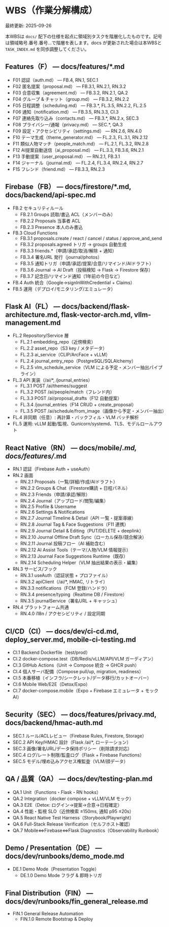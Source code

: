 # WBS（作業分解構成）

最終更新: 2025-09-26

本WBSは `docs/` 配下の仕様を起点に領域別タスクを階層化したものです。記号は領域略号.番号.番号…で階層を表します。docs が更新された場合は本WBSと `TASK_INDEX.md` を同歩調整してください。

## Features（F） — docs/features/*.md
- F01 認証（auth.md） — FB.4, RN.1, SEC.1
- F02 匿名提案（proposal.md） — FB.3.1, RN.2.1, RN.3.2
- F03 合意収集（agreement.md） — FB.3.2, RN.2.1, QA.2
- F04 グループ & チャット（group.md） — FB.3.2, RN.2.2
- F05 日程調整（scheduling.md） — FB.3.*, FL.3.5, RN.2.2, FL.2.5
- F06 通知（notification.md） — FB.3.5, RN.3.3, CI.3
- F07 連絡先取り込み（contacts.md） — FB.3.*, RN.2.x, SEC.3
- F08 プライバシー/通報（privacy.md） — SEC.*, QA.3
- F09 設定・アクセシビリティ（settings.md） — RN.2.6, RN.4.0
- F10 テーマ生成（theme_generator.md） — FL.2.3, FL.3.1, RN.2.12
- F11 類似人物マッチ（people_match.md） — FL.2.1, FL.3.2, RN.2.8
- F12 AI提案自動送信（ai_proposal.md） — FL.3.3, FB.3.6, RN.2.1
- F13 手動提案（user_proposal.md） — RN.2.1, FB.3.1
- F14 ジャーナル（journal.md） — FL.2.4, FL.3.4, RN.2.4, RN.2.7
- F15 フレンド（friend.md） — FB.3.3, RN.2.3

## Firebase（FB） — docs/firestore/*.md, docs/backend/api-spec.md
- FB.2 セキュリティルール
  - FB.2.1 Groups 読取/書込 ACL（メンバーのみ）
  - FB.2.2 Proposals 当事者 ACL
  - FB.2.3 Presence 本人のみ書込
- FB.3 Cloud Functions
  - FB.3.1 proposals.create / react / cancel / status / approve_and_send
  - FB.3.2 proposals.agreed トリガ → groups 自動生成
  - FB.3.3 friends.*（申請/承認/取消/解除 + 通知）
  - FB.3.4 署名URL 発行（journal/photos）
  - FB.3.5 通知トリガ（申請/承認/提案/合意/リマインド/AIドラフト）
  - FB.3.6 Journal → AI Draft（投稿検知 → Flask → Firestore 保存）
  - FB.3.7 記念日/リマインド通知（1年前の今日など）
- FB.4 Auth 統合（Google→signInWithCredential + Claims）
- FB.5 運用（デプロイ/モニタリング/エミュレータ）

## Flask AI（FL） — docs/backend/flask-architecture.md, flask-vector-arch.md, vllm-management.md
- FL.2 Repository/Service 層
  - FL.2.1 embedding_repo（近傍検索）
  - FL.2.2 asset_repo（S3 key / メタデータ）
  - FL.2.3 ai_service（CLIP/ArcFace + vLLM）
  - FL.2.4 journal_entry_repo（PostgreSQL/SQLAlchemy）
  - FL.2.5 vlm_schedule_service（VLM による予定・メンバー抽出パイプライン）
- FL.3 API 実装（/ai/*, /journal_entries）
  - FL.3.1 POST /ai/themes/suggest
  - FL.3.2 POST /ai/people/match（フレンド内）
  - FL.3.3 POST /ai/proposal_drafts（F12 自動提案）
  - FL.3.4 /journal_entries（F14 CRUD + create_proposal）
  - FL.3.5 POST /ai/schedule/from_image（画像から予定・メンバー抽出）
- FL.4 非同期（任意）: 再計算・バックフィル・VLM バッチ解析
- FL.5 運用: vLLM 起動/監視、Gunicorn/systemd、TLS、モデルロールアウト

## React Native（RN） — docs/mobile/*.md, docs/features/*.md
- RN.1 認証（Firebase Auth + useAuth）
- RN.2 画面
  - RN.2.1 Proposals（一覧/詳細/作成/AIドラフト）
  - RN.2.2 Groups & Chat（Firestore購読 + 日程パネル）
  - RN.2.3 Friends（申請/承認/解除）
  - RN.2.4 Journal（アップロード/閲覧/編集）
  - RN.2.5 Profile & Username
  - RN.2.6 Settings & Notifications
  - RN.2.7 Journal Timeline & Detail（API 一覧・提案導線）
  - RN.2.8 Journal Tag & Face Suggestions（F11 連携）
  - RN.2.9 Journal Detail & Editing（PUT/DELETE + deeplink）
  - RN.2.10 Journal Offline Draft Sync（ローカル保存/競合解決）
  - RN.2.11 Journal 投稿フロー（AI 補助含む）
  - RN.2.12 AI Assist Tools（テーマ/人物/VLM 情報提示）
  - RN.2.13 Journal Face Suggestions Runtime（既存）
  - RN.2.14 Scheduling Helper（VLM 抽出結果の表示・編集）
- RN.3 サービス/フック
  - RN.3.1 useAuth（認証状態 + プロファイル）
  - RN.3.2 apiClient（/ai/*, HMAC, リトライ）
  - RN.3.3 notifications（FCM 登録/ハンドラ）
  - RN.3.4 presence/typing（Realtime DB / Firestore）
  - RN.3.5 journalService（署名URL + キャッシュ）
- RN.4 プラットフォーム共通
  - RN.4.0 i18n / アクセシビリティ / 設定同期

## CI/CD（CI） — docs/dev/ci-cd.md, deploy_server.md, mobile-ci-testing.md
- CI.1 Backend Dockerfile（test/prod）
- CI.2 docker-compose.test（DB/Redis/vLLM/API/VLM ガーディアン）
- CI.3 GitHub Actions（Unit → Compose 統合 → GHCR push）
- CI.4 個人サーバ配備（Compose pull/up, migration, readiness）
- CI.5 本番移植（インフラ/シークレット/データ移行/カットオーバー）
- CI.6 Mobile Web/E2E（Detox/Expo）
- CI.7 docker-compose.mobile（Expo + Firebase エミュレータ + モック AI）

## Security（SEC） — docs/features/privacy.md, docs/backend/hmac-auth.md
- SEC.1 ルール/ACLレビュー（Firebase Rules, Firestore, Storage）
- SEC.2 API Key/HMAC 設計（Flask /ai/*, ローテーション）
- SEC.3 画像/署名URL/データ保持ポリシー（削除請求対応）
- SEC.4 ログ/レート制限/監査ログ（Flask + Firebase Functions）
- SEC.5 モデル/埋め込みアクセス権監査（VLM/顔データ）

## QA / 品質（QA） — docs/dev/testing-plan.md
- QA.1 Unit（Functions・Flask・RN hooks）
- QA.2 Integration（docker compose + vLLM/VLM モック）
- QA.3 E2E（Detox: ログイン→提案→合意→日程確定）
- QA.4 性能・監視 SLO（近傍検索 ≤150ms, 通知 p95 ≤20s）
- QA.5 React Native Test Harness（Storybook/Playwright）
- QA.6 Full-Stack Release Verification（セルフホスト確認）
- QA.7 Mobile⇔Firebase⇔Flask Diagnostics（Observability Runbook）

## Demo / Presentation（DE） — docs/dev/runbooks/demo_mode.md
- DE.1 Demo Mode（Presentation Toggle）
  - DE.1.0 Demo Mode フラグ & 即時トリガ

## Final Distribution（FIN） — docs/dev/runbooks/fin_general_release.md
- FIN.1 General Release Automation
  - FIN.1.0 Remote Bootstrap & Deploy
